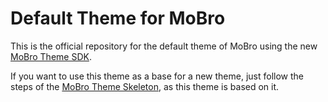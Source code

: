# Default Theme for MoBro

This is the official repository for the default theme of MoBro using the new [MoBro Theme SDK](https://github.com/modbros/mobro-theme-sdk).

If you want to use this theme as a base for a new theme, just follow the steps of the [MoBro Theme Skeleton](https://github.com/ModBros/mobro-theme-skeleton),
as this theme is based on it.

